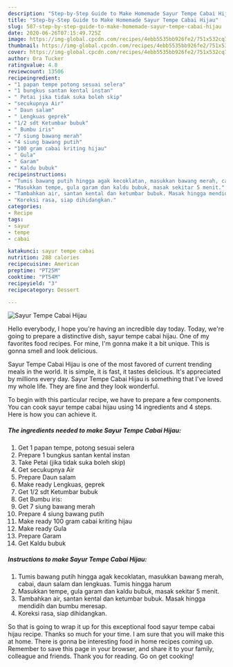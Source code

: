 ```yaml
---
description: "Step-by-Step Guide to Make Homemade Sayur Tempe Cabai Hijau"
title: "Step-by-Step Guide to Make Homemade Sayur Tempe Cabai Hijau"
slug: 587-step-by-step-guide-to-make-homemade-sayur-tempe-cabai-hijau
date: 2020-06-26T07:15:49.725Z
image: https://img-global.cpcdn.com/recipes/4ebb5535bb926fe2/751x532cq70/sayur-tempe-cabai-hijau-foto-resep-utama.jpg
thumbnail: https://img-global.cpcdn.com/recipes/4ebb5535bb926fe2/751x532cq70/sayur-tempe-cabai-hijau-foto-resep-utama.jpg
cover: https://img-global.cpcdn.com/recipes/4ebb5535bb926fe2/751x532cq70/sayur-tempe-cabai-hijau-foto-resep-utama.jpg
author: Ora Tucker
ratingvalue: 4.8
reviewcount: 13506
recipeingredient:
- "1 papan tempe potong sesuai selera"
- "1 bungkus santan kental instan"
- " Petai jika tidak suka boleh skip"
- "secukupnya Air"
- " Daun salam"
- " Lengkuas geprek"
- "1/2 sdt Ketumbar bubuk"
- " Bumbu iris"
- "7 siung bawang merah"
- "4 siung bawang putih"
- "100 gram cabai kriting hijau"
- " Gula"
- " Garam"
- " Kaldu bubuk"
recipeinstructions:
- "Tumis bawang putih hingga agak kecoklatan, masukkan bawang merah, cabai, daun salam dan lengkuas. Tumis hingga harum"
- "Masukkan tempe, gula garam dan kaldu bubuk, masak sekitar 5 menit."
- "Tambahkan air, santan kental dan ketumbar bubuk. Masak hingga mendidih dan bumbu meresap."
- "Koreksi rasa, siap dihidangkan."
categories:
- Recipe
tags:
- sayur
- tempe
- cabai

katakunci: sayur tempe cabai 
nutrition: 288 calories
recipecuisine: American
preptime: "PT25M"
cooktime: "PT54M"
recipeyield: "3"
recipecategory: Dessert

---
```



![Sayur Tempe Cabai Hijau](https://img-global.cpcdn.com/recipes/4ebb5535bb926fe2/751x532cq70/sayur-tempe-cabai-hijau-foto-resep-utama.jpg)

Hello everybody, I hope you're having an incredible day today. Today, we're going to prepare a distinctive dish, sayur tempe cabai hijau. One of my favorites food recipes. For mine, I'm gonna make it a bit unique. This is gonna smell and look delicious.

Sayur Tempe Cabai Hijau is one of the most favored of current trending meals in the world. It is simple, it is fast, it tastes delicious. It's appreciated by millions every day. Sayur Tempe Cabai Hijau is something that I've loved my whole life. They are fine and they look wonderful.




To begin with this particular recipe, we have to prepare a few components. You can cook sayur tempe cabai hijau using 14 ingredients and 4 steps. Here is how you can achieve it.

<!--inarticleads1-->

##### The ingredients needed to make Sayur Tempe Cabai Hijau:

1. Get 1 papan tempe, potong sesuai selera
1. Prepare 1 bungkus santan kental instan
1. Take  Petai (jika tidak suka boleh skip)
1. Get secukupnya Air
1. Prepare  Daun salam
1. Make ready  Lengkuas, geprek
1. Get 1/2 sdt Ketumbar bubuk
1. Get  Bumbu iris:
1. Get 7 siung bawang merah
1. Prepare 4 siung bawang putih
1. Make ready 100 gram cabai kriting hijau
1. Make ready  Gula
1. Prepare  Garam
1. Get  Kaldu bubuk




<!--inarticleads2-->

##### Instructions to make Sayur Tempe Cabai Hijau:

1. Tumis bawang putih hingga agak kecoklatan, masukkan bawang merah, cabai, daun salam dan lengkuas. Tumis hingga harum
1. Masukkan tempe, gula garam dan kaldu bubuk, masak sekitar 5 menit.
1. Tambahkan air, santan kental dan ketumbar bubuk. Masak hingga mendidih dan bumbu meresap.
1. Koreksi rasa, siap dihidangkan.




So that is going to wrap it up for this exceptional food sayur tempe cabai hijau recipe. Thanks so much for your time. I am sure that you will make this at home. There is gonna be interesting food in home recipes coming up. Remember to save this page in your browser, and share it to your family, colleague and friends. Thank you for reading. Go on get cooking!
